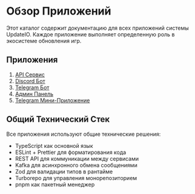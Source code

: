 # Обзор Приложений

Этот каталог содержит документацию для всех приложений системы UpdateIO. Каждое приложение выполняет определенную роль в экосистеме обновления игр.

## Приложения

1. [API Сервис](./api/README.md)
2. [Discord Бот](./discord-bot/README.md)
3. [Telegram Бот](./tg-bot/README.md)
4. [Админ Панель](./adminka/README.md)
5. [Telegram Мини-Приложение](./tg-miniapp/README.md)

## Общий Технический Стек

Все приложения используют общие технические решения:
- TypeScript как основной язык
- ESLint + Prettier для форматирования кода
- REST API для коммуникации между сервисами
- Kafka для асинхронного обмена сообщениями
- Zod для валидации типов в рантайме
- Turborepo для управления монорепозиторием
- pnpm как пакетный менеджер 